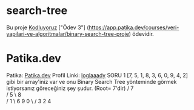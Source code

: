 # search-tree
Bu proje [Kodluyoruz](https://www.kodluyoruz.org)  ["Ödev 3"] (https://app.patika.dev/courses/veri-yapilari-ve-algoritmalar/binary-search-tree-proje) ödevidir.

# Patika.dev
Patika: [Patika.dev](https://www.patika.dev/tr)
Profil Linki: [loglaaady](https://app.patika.dev/loglaaady)
SORU 1 
  [7, 5, 1, 8, 3, 6, 0, 9, 4, 2] gibi bir array'iniz var ve onu Binary Search Tree yönteminde görmek istiyorsanız göreceğiniz şey şudur.
  (Root= 7'dir)
                         /  7  \
                    /   5   \   8   \
               /   1   \     6       9
              0  \    /  3
                  2   4
